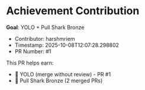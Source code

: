 # Achievement Contribution

**Goal**: YOLO + Pull Shark Bronze

- Contributor: harshmriem
- Timestamp: 2025-10-08T12:07:28.298802
- PR Number: #1

This PR helps earn:
- 🎯 YOLO (merge without review) - PR #1
- 🦈 Pull Shark Bronze (2 merged PRs)
